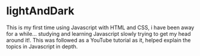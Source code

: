 # lightAndDark
This is my first time using Javascript with HTML and CSS, i have been away for a while... studying and learning Javascript slowly trying to get my head around it!. This was followed as a YouTube tutorial as it, helped explain the topics in Javascript in depth.
